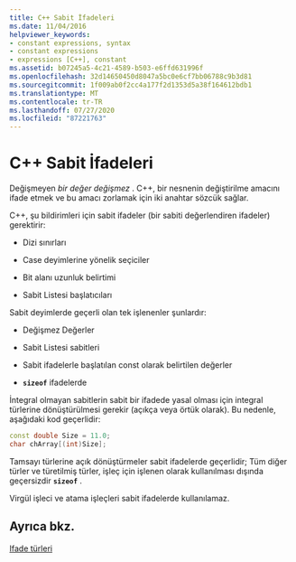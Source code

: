 ```yaml
---
title: C++ Sabit İfadeleri
ms.date: 11/04/2016
helpviewer_keywords:
- constant expressions, syntax
- constant expressions
- expressions [C++], constant
ms.assetid: b07245a5-4c21-4589-b503-e6ffd631996f
ms.openlocfilehash: 32d14650450d8047a5bc0e6cf7bb06788c9b3d81
ms.sourcegitcommit: 1f009ab0f2cc4a177f2d1353d5a38f164612bdb1
ms.translationtype: MT
ms.contentlocale: tr-TR
ms.lasthandoff: 07/27/2020
ms.locfileid: "87221763"
---
```

# <a name="c-constant-expressions"></a>C++ Sabit İfadeleri

Değişmeyen *bir değer değişmez* . C++, bir nesnenin değiştirilme amacını ifade etmek ve bu amacı zorlamak için iki anahtar sözcük sağlar.

C++, şu bildirimleri için sabit ifadeler (bir sabiti değerlendiren ifadeler) gerektirir:

- Dizi sınırları

- Case deyimlerine yönelik seçiciler

- Bit alanı uzunluk belirtimi

- Sabit Listesi başlatıcıları

Sabit deyimlerde geçerli olan tek işlenenler şunlardır:

- Değişmez Değerler

- Sabit Listesi sabitleri

- Sabit ifadelerle başlatılan const olarak belirtilen değerler

- **`sizeof`** ifadelerde

İntegral olmayan sabitlerin sabit bir ifadede yasal olması için integral türlerine dönüştürülmesi gerekir (açıkça veya örtük olarak). Bu nedenle, aşağıdaki kod geçerlidir:

```cpp
const double Size = 11.0;
char chArray[(int)Size];
```

Tamsayı türlerine açık dönüştürmeler sabit ifadelerde geçerlidir; Tüm diğer türler ve türetilmiş türler, işleç için işlenen olarak kullanılması dışında geçersizdir **`sizeof`** .

Virgül işleci ve atama işleçleri sabit ifadelerde kullanılamaz.

## <a name="see-also"></a>Ayrıca bkz.

[Ifade türleri](../cpp/types-of-expressions.md)

